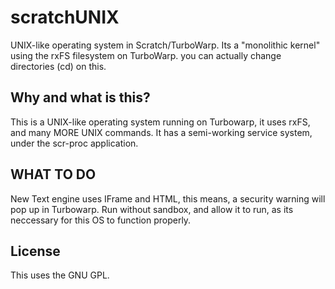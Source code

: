 # scratchUNIX
UNIX-like operating system in Scratch/TurboWarp. Its a "monolithic kernel" using the rxFS filesystem on TurboWarp. you can actually change directories (cd) on this.

## Why and what is this?
This is a UNIX-like operating system running on Turbowarp, it uses rxFS, and many MORE UNIX commands. It has a semi-working service system, under the scr-proc application.

## WHAT TO DO
New Text engine uses IFrame and HTML, this means, a security warning will pop up in Turbowarp. Run without sandbox, and allow it to run, as its neccessary for this OS to function properly.

## License
This uses the GNU GPL.
